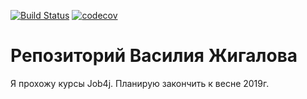 [![Build Status](https://travis-ci.org/VasiliyZhigalov/job4j.svg?branch=master)](https://travis-ci.org/VasiliyZhigalov/job4j)
[![codecov](https://codecov.io/gh/VasiliyZhigalov/job4j/branch/master/graph/badge.svg)](https://codecov.io/gh/VasiliyZhigalov/job4j)
# Репозиторий Василия Жигалова
Я прохожу курсы Job4j. Планирую закончить к весне 2019г.
